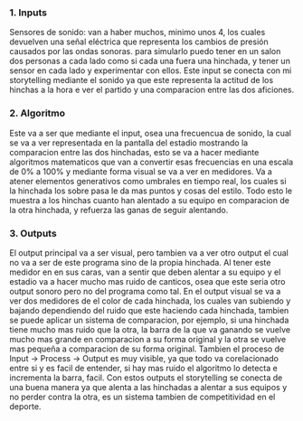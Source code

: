 ### 1. Inputs
Sensores de sonido: van a haber muchos, minimo unos 4, los cuales devuelven una señal eléctrica que representa los cambios de presión causados por las ondas sonoras. para simularlo puedo tener en un salon dos personas a cada lado como si cada una fuera una hinchada, y tener un sensor en cada lado y experimentar con ellos. Este input se conecta con mi storytelling mediante el sonido ya que este representa la actitud de los hinchas a la hora e ver el partido y una comparacion entre las dos aficiones.

### 2. Algoritmo
Este va a ser que mediante el input, osea una frecuencua de sonido, la cual se va a ver representada en la pantalla del estadio mostrando la comparacion entre las dos hinchadas, esto se va a hacer mediante algoritmos matematicos que van a convertir esas frecuencias en una escala de 0% a 100% y mediante forma visual se va a ver en medidores. Va a atener elementos generativos como umbrales en tiempo real, los cuales si la hinchada los sobre pasa le da mas puntos y cosas del estilo. Todo esto le muestra a los hinchas cuanto han alentado a su equipo en comparacion de la otra hinchada, y refuerza las ganas de seguir alentando.

### 3. Outputs
El output principal va a ser visual, pero tambien va a ver otro output el cual no va a ser de este programa sino de la propia hinchada. Al tener este medidor en en sus caras, van a sentir que deben alentar a su equipo y el estadio va a hacer mucho mas ruido de canticos, osea que este seria otro output sonoro pero no del programa como tal. En el output visual se va a ver dos medidores de el color de cada hinchada, los cuales van subiendo y bajando dependiendo del ruido que este haciendo cada hinchada, tambien se puede aplicar un sistema de comparacion, por ejemplo, si una hinchada tiene mucho mas ruido que la otra, la barra de la que va ganando se vuelve mucho mas grande en comparacion a su forma original y la otra se vuelve mas pequeña a comparacion de su forma original. Tambien el proceso de Input -> Process -> Output es muy visible, ya que todo va corelacionado entre si y es facil de entender, si hay mas ruido el algoritmo lo detecta e incrementa la barra, facil. Con estos outputs el storytelling se conecta de una buena manera ya que alenta a las hinchadas a alentar a sus equipos y no perder contra la otra, es un sistema tambien de competitividad en el deporte.

